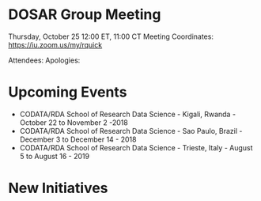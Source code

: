 # DOSAR Group Meeting

Thursday, October 25 12:00 ET, 11:00 CT
Meeting Coordinates: https://iu.zoom.us/my/rquick

Attendees: 
Apologies:

# Upcoming Events
   * CODATA/RDA School of Research Data Science - Kigali, Rwanda - October 22 to November 2 -2018
   * CODATA/RDA School of Research Data Science - Sao Paulo, Brazil - December 3 to December 14 - 2018
   * CODATA/RDA School of Research Data Science - Trieste, Italy - August 5 to August 16 - 2019

# New Initiatives 
